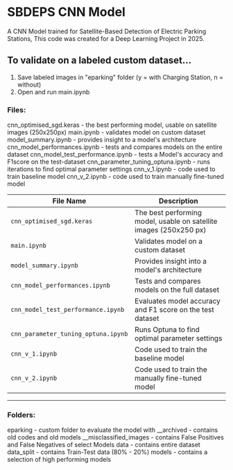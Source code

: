 # SBDEPS CNN Model
A CNN Model trained for Satellite-Based Detection of Electric Parking Stations, This code was created for a Deep Learning Project in 2025.


## To validate on a labeled custom dataset...

1. Save labeled images in "eparking" folder (y = with Charging Station, n = without)
2. Open and run main.ipynb




### Files:

cnn_optimised_sgd.keras                     - the best performing model, usable on satellite images (250x250px)
main.ipynb                                  - validates model on custom dataset
model_summary.ipynb                         - provides insight to a model's architecture
cnn_model_performances.ipynb                - tests and compares models on the entire dataset
cnn_model_test_performance.ipynb            - tests a Model's accuracy and F1score on the test-dataset
cnn_parameter_tuning_optuna.ipynb           - runs iterations to find optimal parameter settings
cnn_v_1.ipynb                               - code used to train baseline model
cnn_v_2.ipynb                               - code used to train manually fine-tuned model

| File Name                              | Description |
|----------------------------------------|-------------|
| `cnn_optimised_sgd.keras`              | The best performing model, usable on satellite images (250x250 px) |
| `main.ipynb`                           | Validates model on a custom dataset |
| `model_summary.ipynb`                  | Provides insight into a model's architecture |
| `cnn_model_performances.ipynb`         | Tests and compares models on the full dataset |
| `cnn_model_test_performance.ipynb`     | Evaluates model accuracy and F1 score on the test dataset |
| `cnn_parameter_tuning_optuna.ipynb`    | Runs Optuna to find optimal parameter settings |
| `cnn_v_1.ipynb`                        | Code used to train the baseline model |
| `cnn_v_2.ipynb`                        | Code used to train the manually fine-tuned model |

---

### Folders:

eparking                                    - custom folder to evaluate the model with
__archived                                  - contains old codes and old models
__misclassified_images                      - contains False Positives and False Negatives of select Models
data                                        - contains entire dataset
data_split                                  - contains Train-Test data (80% - 20%)
models                                      - contains a selection of high performing models





